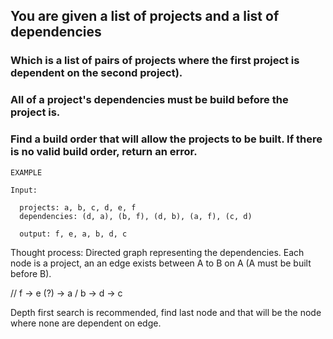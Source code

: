 ## You are given a list of projects and a list of dependencies 
### Which is a list of pairs of projects where the first project is dependent on the second project). 
### All of a project's dependencies must be build before the project is. 
### Find a build order that will allow the projects to be built. If there is no valid build order, return an error. 

```
EXAMPLE

Input:

  projects: a, b, c, d, e, f
  dependencies: (d, a), (b, f), (d, b), (a, f), (c, d)
  
  output: f, e, a, b, d, c 

```

Thought process:
Directed graph representing the dependencies.
Each node is a project, an an edge exists between A to B on A (A must be built before B).

// f -> e (?) -> a / b -> d -> c

 Depth first search is recommended, find last node and that will be the node where none are dependent on edge.

